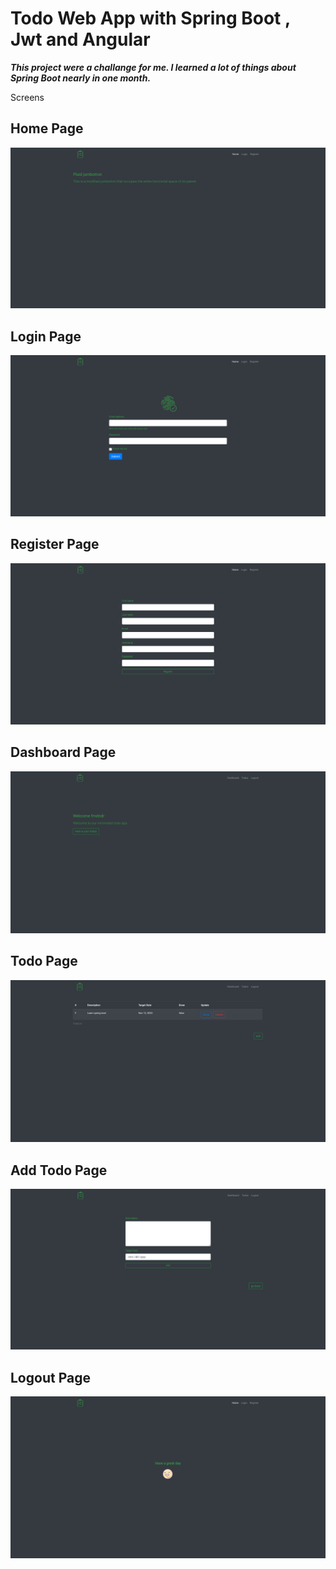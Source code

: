 # Todo Web App with Spring Boot , Jwt and Angular 

___This project were a challange for me. I learned a lot of things about Spring Boot nearly in one month.___  

Screens

## Home Page
![alt text](./screens/main.png?raw=true "main")

## Login Page
![alt text](./screens/login.png?raw=true "login")

## Register Page
![alt text](./screens/register.png?raw=true "register")

## Dashboard Page
![alt text](./screens/dashboard.png?raw=true "dashboard")

## Todo Page
![alt text](./screens/list-todo.png?raw=true "todos")

## Add Todo Page 
![alt text](./screens/add-todo.png?raw=true "add todo")

## Logout  Page
![alt text](./screens/logout.png?raw=true "logout")
